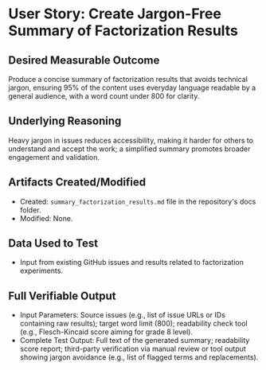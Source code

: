# User Story: Create Jargon-Free Summary of Factorization Results

## Desired Measurable Outcome

Produce a concise summary of factorization results that avoids technical jargon, ensuring 95% of the content uses everyday language readable by a general audience, with a word count under 800 for clarity.

## Underlying Reasoning

Heavy jargon in issues reduces accessibility, making it harder for others to understand and accept the work; a simplified summary promotes broader engagement and validation.

## Artifacts Created/Modified

- Created: `summary_factorization_results.md` file in the repository's docs folder.
- Modified: None.

## Data Used to Test

- Input from existing GitHub issues and results related to factorization experiments.

## Full Verifiable Output

- Input Parameters: Source issues (e.g., list of issue URLs or IDs containing raw results); target word limit (800); readability check tool (e.g., Flesch-Kincaid score aiming for grade 8 level).
- Complete Test Output: Full text of the generated summary; readability score report; third-party verification via manual review or tool output showing jargon avoidance (e.g., list of flagged terms and replacements).

